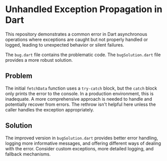 # Unhandled Exception Propagation in Dart

This repository demonstrates a common error in Dart asynchronous operations where exceptions are caught but not properly handled or logged, leading to unexpected behavior or silent failures.

The `bug.dart` file contains the problematic code. The `bugSolution.dart` file provides a more robust solution. 

## Problem
The initial `fetchData` function uses a `try-catch` block, but the `catch` block only prints the error to the console.  In a production environment, this is inadequate.  A more comprehensive approach is needed to handle and potentially recover from errors.  The rethrow isn't helpful here unless the caller handles the exception appropriately.

## Solution
The improved version in `bugSolution.dart` provides better error handling, logging more informative messages, and offering different ways of dealing with the error. Consider custom exceptions, more detailed logging, and fallback mechanisms. 